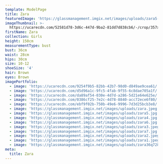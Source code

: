 ```yaml
---
template: ModelPage
title: Zara
featuredImage: 'https://glassmanagement.imgix.net/images/uploads/zara5-banner.jpg'
imageThumbnail: >-
  https://ucarecdn.com/52581d78-3d6c-447d-9ba2-81dd7d838cb6/-/crop/357x359/0,0/-/preview/
firstName: Zara
collection: Girls
height: 150cm
measurementType: bust
bust: 36cm
waist: 28cm
hips: 30cm
size: 10-12
shoeSize: '4'
hair: Brown
eyes: Brown
imagePortfolio:
  - image: 'https://ucarecdn.com/9254f9b5-82bb-42b7-98d0-d849ae9cea61/'
  - image: 'https://ucarecdn.com/d5d96a1c-9fc5-4fab-9f55-6c8dae705a1f/'
  - image: 'https://ucarecdn.com/da89af54-030e-4d7d-a286-5d21e64e625e/'
  - image: 'https://ucarecdn.com/0386cf25-7e2c-4d78-8840-acc72ece6f80/'
  - image: 'https://ucarecdn.com/ebf9f02b-750b-49e6-9996-7d3d25bcb3e8/'
  - image: 'https://glassmanagement.imgix.net/images/uploads/zara.jpeg'
  - image: 'https://glassmanagement.imgix.net/images/uploads/zara5.jpg'
  - image: 'https://glassmanagement.imgix.net/images/uploads/zara4.jpg'
  - image: 'https://glassmanagement.imgix.net/images/uploads/zara6.jpg'
  - image: 'https://glassmanagement.imgix.net/images/uploads/zara3.jpeg'
  - image: 'https://glassmanagement.imgix.net/images/uploads/zara7.jpg'
  - image: 'https://glassmanagement.imgix.net/images/uploads/zara2.jpeg'
  - image: 'https://glassmanagement.imgix.net/images/uploads/zara1.jpeg'
  - image: 'https://glassmanagement.imgix.net/images/uploads/zara36q7283456.jpg'
meta:
  title: Zara
---
```



